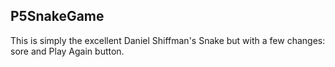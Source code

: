 ## P5SnakeGame
This is simply the excellent Daniel Shiffman's Snake but
with a few changes: sore and Play Again button.
